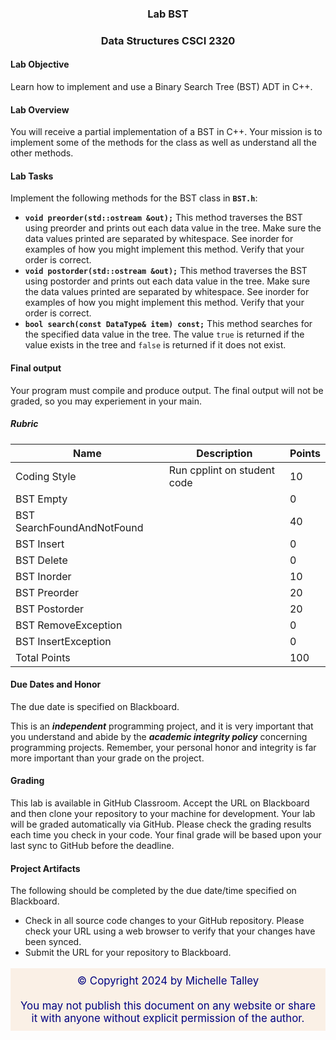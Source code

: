 ### <p style="text-align: center;">Lab BST </p>
### <p style="text-align: center;">Data Structures CSCI 2320

#### Lab Objective
Learn how to implement and use a Binary Search Tree (BST) ADT in C++.

#### Lab Overview
You will receive a partial implementation of a BST in C++.  Your mission is to implement some of the methods for the class as well as understand all the other methods.

#### Lab Tasks

Implement the following methods for the BST class in **`BST.h`**:
- **`void preorder(std::ostream &out);`** This method traverses the BST using preorder and prints out each data value in the tree. Make sure the data values printed are separated by whitespace. See inorder for examples of how you might implement this method. Verify that your order is correct.
- **`void postorder(std::ostream &out);`** This method traverses the BST using postorder and prints out each data value in the tree.  Make sure the data values printed are separated by whitespace.  See inorder for examples of how you might implement this method.  Verify that your order is correct.  
- **`bool search(const DataType& item) const;`** This method searches for the specified data value in the tree.  The value `true` is returned if the value exists in the tree and `false` is returned if it does not exist. 

#### Final output
Your program must compile and produce output.  The final output will not be graded, so you may experiement in your main.

##### Rubric

| Name                | Description                                                         | Points |
| ------------------- | ------------------------------------------------------------------- | ------ |
| Coding Style        | Run cpplint on student code                                         | 10     |
| BST Empty           |                                                                     | 0      |
| BST SearchFoundAndNotFound          |                                                                     | 40     |
| BST Insert          |                                                                     | 0      |
| BST Delete          |                                                                     | 0      |
| BST Inorder         |                                                                     | 10     |
| BST Preorder        |                                                                     | 20     |
| BST Postorder       |                                                                     | 20     |
| BST RemoveException |                                                                     | 0      |
| BST InsertException |                                                                     | 0      |
| Total Points        |                                                                     | 100    |
#### Due Dates and Honor
The due date is specified on Blackboard. 

This is an ***independent*** programming project, and it is very important that you understand and abide by the ***academic integrity policy*** concerning programming projects.  Remember, your personal honor and integrity is far more important than your grade on the project. 

#### Grading 
This lab is available in GitHub Classroom.  Accept the URL on Blackboard and then clone your repository to your machine for development. Your lab will be graded automatically via GitHub.  Please check the grading results each time you check in your code.  Your final grade will be based upon your last sync to GitHub before the deadline.

#### Project Artifacts
The following should be completed by the due date/time specified on Blackboard.
- Check in all source code changes to your GitHub repository.  Please check your URL using a web browser to verify that your changes have been synced.
- Submit the URL for your repository to Blackboard.


<p style="font-size:120%;color:navy;background:linen;padding:10px;text-align:center">&copy; Copyright 2024 by Michelle Talley <br> <br>You may not publish this document on any website or share it with anyone without explicit permission of the author. </p>

